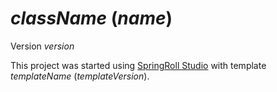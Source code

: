 # _className_ (*_name_*)
Version _version_

This project was started using [SpringRoll Studio](https://github.com/springroll/SpringRollStudio) with template _templateName_ (_templateVersion_).
